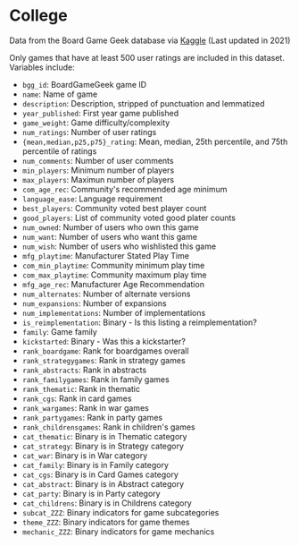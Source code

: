 # College

Data from the Board Game Geek database via [Kaggle](https://www.kaggle.com/datasets/threnjen/board-games-database-from-boardgamegeek) (Last updated in 2021)

Only games that have at least 500 user ratings are included in this dataset. Variables include:

- `bgg_id`: BoardGameGeek game ID
- `name`: Name of game
- `description`: Description, stripped of punctuation and lemmatized
- `year_published`: First year game published
- `game_weight`: Game difficulty/complexity
- `num_ratings`: Number of user ratings
- `{mean,median,p25,p75}_rating`: Mean, median, 25th percentile, and 75th percentile of ratings
- `num_comments`: Number of user comments
- `min_players`: Minimum number of players
- `max_players`: Maximun number of players
- `com_age_rec`: Community's recommended age minimum
- `language_ease`: Language requirement
- `best_players`: Community voted best player count
- `good_players`: List of community voted good plater counts
- `num_owned`: Number of users who own this game
- `num_want`: Number of users who want this game
- `num_wish`: Number of users who wishlisted this game
- `mfg_playtime`: Manufacturer Stated Play Time
- `com_min_playtime`: Community minimum play time
- `com_max_playtime`: Community maximum play time
- `mfg_age_rec`: Manufacturer Age Recommendation
- `num_alternates`: Number of alternate versions
- `num_expansions`: Number of expansions
- `num_implementations`: Number of implementations
- `is_reimplementation`: Binary - Is this listing a reimplementation? 
- `family`: Game family
- `kickstarted`: Binary - Was this a kickstarter?
- `rank_boardgame`: Rank for boardgames overall
- `rank_strategygames`: Rank in strategy games
- `rank_abstracts`: Rank in abstracts
- `rank_familygames`: Rank in family games
- `rank_thematic`: Rank in thematic
- `rank_cgs`: Rank in card games
- `rank_wargames`: Rank in war games
- `rank_partygames`: Rank in party games
- `rank_childrensgames`: Rank in children's games
- `cat_thematic`: Binary is in Thematic category
- `cat_strategy`: Binary is in Strategy category
- `cat_war`: Binary is in War category
- `cat_family`: Binary is in Family category
- `cat_cgs`: Binary is in Card Games category
- `cat_abstract`: Binary is in Abstract category
- `cat_party`: Binary is in Party category
- `cat_childrens`: Binary is in Childrens category
- `subcat_ZZZ`: Binary indicators for game subcategories
- `theme_ZZZ`: Binary indicators for game themes
- `mechanic_ZZZ`: Binary indicators for game mechanics
